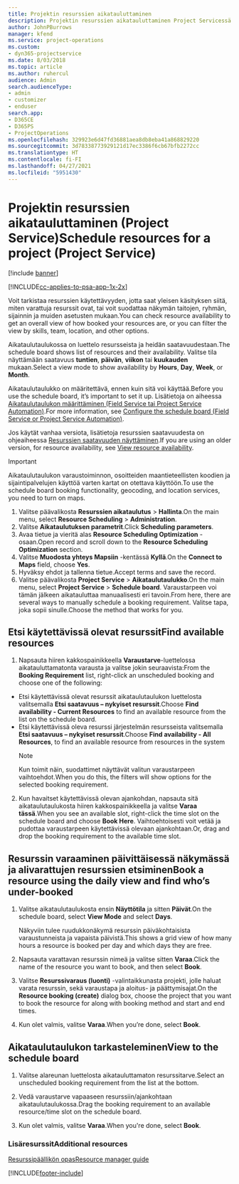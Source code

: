 ```yaml
---
title: Projektin resurssien aikatauluttaminen
description: Projektin resurssien aikatauluttaminen Project Servicessä
author: JohnPBurrows
manager: kfend
ms.service: project-operations
ms.custom:
- dyn365-projectservice
ms.date: 8/03/2018
ms.topic: article
ms.author: ruhercul
audience: Admin
search.audienceType:
- admin
- customizer
- enduser
search.app:
- D365CE
- D365PS
- ProjectOperations
ms.openlocfilehash: 329923e6d47fd36881aea8db8eba41a868829220
ms.sourcegitcommit: 3d78338773929121d17ec3386f6cb67bfb2272cc
ms.translationtype: HT
ms.contentlocale: fi-FI
ms.lasthandoff: 04/27/2021
ms.locfileid: "5951430"
---
```

# <a name="schedule-resources-for-a-project-project-service"></a><span data-ttu-id="19cbb-103">Projektin resurssien aikatauluttaminen (Project Service)</span><span class="sxs-lookup"><span data-stu-id="19cbb-103">Schedule resources for a project (Project Service)</span></span>

[!include [banner](../includes/psa-now-project-operations.md)]

[!INCLUDE[cc-applies-to-psa-app-1x-2x](../includes/cc-applies-to-psa-app-1x-2x.md)]

<span data-ttu-id="19cbb-104">Voit tarkistaa resurssien käytettävyyden, jotta saat yleisen käsityksen siitä, miten varattuja resurssit ovat, tai voit suodattaa näkymän taitojen, ryhmän, sijainnin ja muiden asetusten mukaan.</span><span class="sxs-lookup"><span data-stu-id="19cbb-104">You can check resource availability to get an overall view of how booked your resources are, or you can filter the view by skills, team, location, and other options.</span></span>  
  
<span data-ttu-id="19cbb-105">Aikataulutaulukossa on luettelo resursseista ja heidän saatavuudestaan.</span><span class="sxs-lookup"><span data-stu-id="19cbb-105">The schedule board shows list of resources and their availability.</span></span> <span data-ttu-id="19cbb-106">Valitse tila näyttämään saatavuus **tuntien**, **päivän**, **viikon** tai **kuukauden** mukaan.</span><span class="sxs-lookup"><span data-stu-id="19cbb-106">Select a view mode to show availability by **Hours**, **Day**, **Week**, or **Month**.</span></span>  
  
<span data-ttu-id="19cbb-107">Aikataulutaulukko on määritettävä, ennen kuin sitä voi käyttää.</span><span class="sxs-lookup"><span data-stu-id="19cbb-107">Before you use the schedule board, it’s important to set it up.</span></span> <span data-ttu-id="19cbb-108">Lisätietoja on aiheessa [Aikataulutaulukon määrittäminen (Field Service tai Project Service Automation)](/dynamics365/field-service/configure-schedule-board).</span><span class="sxs-lookup"><span data-stu-id="19cbb-108">For more information, see [Configure the schedule board (Field Service or Project Service Automation)](/dynamics365/field-service/configure-schedule-board).</span></span>
  
<span data-ttu-id="19cbb-109">Jos käytät vanhaa versiota, lisätietoja resurssien saatavuudesta on ohjeaiheessa [Resurssien saatavuuden näyttäminen](../psa/view-resource-availability.md).</span><span class="sxs-lookup"><span data-stu-id="19cbb-109">If you are using an older version, for resource availability, see [View resource availability](../psa/view-resource-availability.md).</span></span>  

> [!IMPORTANT]
>  <span data-ttu-id="19cbb-110">Aikataulutaulukon varaustoiminnon, osoitteiden maantieteellisten koodien ja sijaintipalvelujen käyttöä varten kartat on otettava käyttöön.</span><span class="sxs-lookup"><span data-stu-id="19cbb-110">To use the schedule board booking functionality, geocoding, and location services, you need to turn on maps.</span></span>  
> 
> 1. <span data-ttu-id="19cbb-111">Valitse päävalikosta **Resurssien aikataulutus** > **Hallinta**.</span><span class="sxs-lookup"><span data-stu-id="19cbb-111">On the main menu, select **Resource Scheduling** > **Administration**.</span></span>  
> 2. <span data-ttu-id="19cbb-112">Valitse **Aikataulutuksen parametrit**.</span><span class="sxs-lookup"><span data-stu-id="19cbb-112">Click **Scheduling parameters**.</span></span>  
> 3. <span data-ttu-id="19cbb-113">Avaa tietue ja vieritä alas **Resource Scheduling Optimization** -osaan.</span><span class="sxs-lookup"><span data-stu-id="19cbb-113">Open record and scroll down to the **Resource Scheduling Optimization** section.</span></span>  
> 4. <span data-ttu-id="19cbb-114">Valitse **Muodosta yhteys Mapsiin** -kentässä **Kyllä**.</span><span class="sxs-lookup"><span data-stu-id="19cbb-114">On the **Connect to Maps** field, choose **Yes**.</span></span>  
> 5. <span data-ttu-id="19cbb-115">Hyväksy ehdot ja tallenna tietue.</span><span class="sxs-lookup"><span data-stu-id="19cbb-115">Accept terms and save the record.</span></span>  
> 6. <span data-ttu-id="19cbb-116">Valitse päävalikosta **Project Service** > **Aikataulutaulukko**.</span><span class="sxs-lookup"><span data-stu-id="19cbb-116">On the main menu, select **Project Service** > **Schedule board**.</span></span> <span data-ttu-id="19cbb-117">Varaustarpeen voi tämän jälkeen aikatauluttaa manuaalisesti eri tavoin.</span><span class="sxs-lookup"><span data-stu-id="19cbb-117">From here, there are several ways to manually schedule a booking requirement.</span></span> <span data-ttu-id="19cbb-118">Valitse tapa, joka sopii sinulle.</span><span class="sxs-lookup"><span data-stu-id="19cbb-118">Choose the method that works for you.</span></span>
  
## <a name="find-available-resources"></a><span data-ttu-id="19cbb-119">Etsi käytettävissä olevat resurssit</span><span class="sxs-lookup"><span data-stu-id="19cbb-119">Find available resources</span></span>

1.  <span data-ttu-id="19cbb-120">Napsauta hiiren kakkospainikkeella **Varaustarve**-luettelossa aikatauluttamatonta varausta ja valitse jokin seuraavista:</span><span class="sxs-lookup"><span data-stu-id="19cbb-120">From the **Booking Requirement** list, right-click an unscheduled booking and choose one of the following:</span></span>  
  
- <span data-ttu-id="19cbb-121">Etsi käytettävissä olevat resurssit aikataulutaulukon luettelosta valitsemalla **Etsi saatavuus – nykyiset resurssit**.</span><span class="sxs-lookup"><span data-stu-id="19cbb-121">Choose **Find availability - Current Resources** to find an available resource from the list on the schedule board.</span></span>  
- <span data-ttu-id="19cbb-122">Etsi käytettävissä oleva resurssi järjestelmän resursseista valitsemalla **Etsi saatavuus – nykyiset resurssit**.</span><span class="sxs-lookup"><span data-stu-id="19cbb-122">Choose **Find availability - All Resources**, to find an available resource from resources in the system</span></span>  
   > [!NOTE]
   >  <span data-ttu-id="19cbb-123">Kun toimit näin, suodattimet näyttävät valitun varaustarpeen vaihtoehdot.</span><span class="sxs-lookup"><span data-stu-id="19cbb-123">When you do this, the filters will show options for the selected booking requirement.</span></span>  
  
2. <span data-ttu-id="19cbb-124">Kun havaitset käytettävissä olevan ajankohdan, napsauta sitä aikataulutaulukosta hiiren kakkospainikkeella ja valitse **Varaa tässä**.</span><span class="sxs-lookup"><span data-stu-id="19cbb-124">When you see an available slot, right-click the time slot on the schedule board and choose **Book Here**.</span></span> <span data-ttu-id="19cbb-125">Vaihtoehtoisesti voit vetää ja pudottaa varaustarpeen käytettävissä olevaan ajankohtaan.</span><span class="sxs-lookup"><span data-stu-id="19cbb-125">Or, drag and drop the booking requirement to the available time slot.</span></span>  
  

## <a name="book-a-resource-using-the-daily-view-and-find-whos-under-booked"></a><span data-ttu-id="19cbb-126">Resurssin varaaminen päivittäisessä näkymässä ja alivarattujen resurssien etsiminen</span><span class="sxs-lookup"><span data-stu-id="19cbb-126">Book a resource using the daily view and find who’s under-booked</span></span>
  
1.  <span data-ttu-id="19cbb-127">Valitse aikataulutaulukosta ensin **Näyttötila** ja sitten **Päivät**.</span><span class="sxs-lookup"><span data-stu-id="19cbb-127">On the schedule board, select **View Mode** and select **Days**.</span></span>  
  
    <span data-ttu-id="19cbb-128">Näkyviin tulee ruudukkonäkymä resurssin päiväkohtaisista varaustunneista ja vapaista päivistä.</span><span class="sxs-lookup"><span data-stu-id="19cbb-128">This shows a grid view of how many hours a resource is booked per day and which days they are free.</span></span>  
  
2.  <span data-ttu-id="19cbb-129">Napsauta varattavan resurssin nimeä ja valitse sitten **Varaa**.</span><span class="sxs-lookup"><span data-stu-id="19cbb-129">Click the name of the resource you want to book, and then select **Book**.</span></span>  
  
3.  <span data-ttu-id="19cbb-130">Valitse **Resurssivaraus (luonti)** -valintaikkunasta projekti, jolle haluat varata resurssin, sekä varaustapa ja aloitus- ja päättymisajat.</span><span class="sxs-lookup"><span data-stu-id="19cbb-130">On the **Resource booking (create)** dialog box, choose the project that you want to book the resource for along with booking method and start and end times.</span></span>  
  
4.  <span data-ttu-id="19cbb-131">Kun olet valmis, valitse **Varaa**.</span><span class="sxs-lookup"><span data-stu-id="19cbb-131">When you’re done, select **Book**.</span></span>  
  
## <a name="view-to-the-schedule-board"></a><span data-ttu-id="19cbb-132">Aikataulutaulukon tarkasteleminen</span><span class="sxs-lookup"><span data-stu-id="19cbb-132">View to the schedule board</span></span>
  
1.  <span data-ttu-id="19cbb-133">Valitse alareunan luettelosta aikatauluttamaton resurssitarve.</span><span class="sxs-lookup"><span data-stu-id="19cbb-133">Select an unscheduled booking requirement from the list at the bottom.</span></span>  
  
2.  <span data-ttu-id="19cbb-134">Vedä varaustarve vapaaseen resurssiin/ajankohtaan aikataulutaulukossa.</span><span class="sxs-lookup"><span data-stu-id="19cbb-134">Drag the booking requirement to an available resource/time slot on the schedule board.</span></span>  
  
3.  <span data-ttu-id="19cbb-135">Kun olet valmis, valitse **Varaa**.</span><span class="sxs-lookup"><span data-stu-id="19cbb-135">When you're done, select **Book**.</span></span>  
  
### <a name="additional-resources"></a><span data-ttu-id="19cbb-136">Lisäresurssit</span><span class="sxs-lookup"><span data-stu-id="19cbb-136">Additional resources</span></span>  
 [<span data-ttu-id="19cbb-137">Resurssipäällikön opas</span><span class="sxs-lookup"><span data-stu-id="19cbb-137">Resource manager guide</span></span>](../psa/resource-manager-guide.md)


[!INCLUDE[footer-include](../includes/footer-banner.md)]